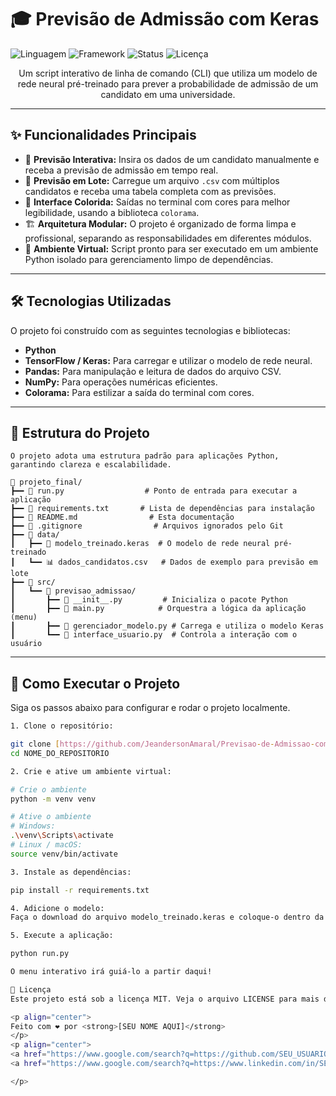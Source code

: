 # 🎓 Previsão de Admissão com Keras

![Linguagem](https://img.shields.io/badge/Python-3.10%2B-blue?style=for-the-badge&logo=python)
![Framework](https://img.shields.io/badge/Keras-TensorFlow-red?style=for-the-badge&logo=keras)
![Status](https://img.shields.io/badge/Status-Concluído-green?style=for-the-badge)
![Licença](https://img.shields.io/badge/Licença-MIT-brightgreen?style=for-the-badge)

<p align="center">
  Um script interativo de linha de comando (CLI) que utiliza um modelo de rede neural pré-treinado para prever a probabilidade de admissão de um candidato em uma universidade.
</p>

---

## ✨ Funcionalidades Principais

-   🔮 **Previsão Interativa:** Insira os dados de um candidato manualmente e receba a previsão de admissão em tempo real.
-   📄 **Previsão em Lote:** Carregue um arquivo `.csv` com múltiplos candidatos e receba uma tabela completa com as previsões.
-   🎨 **Interface Colorida:** Saídas no terminal com cores para melhor legibilidade, usando a biblioteca `colorama`.
-   🏗️ **Arquitetura Modular:** O projeto é organizado de forma limpa e profissional, separando as responsabilidades em diferentes módulos.
-   🐍 **Ambiente Virtual:** Script pronto para ser executado em um ambiente Python isolado para gerenciamento limpo de dependências.

---

## 🛠️ Tecnologias Utilizadas

O projeto foi construído com as seguintes tecnologias e bibliotecas:

-   **Python**
-   **TensorFlow / Keras:** Para carregar e utilizar o modelo de rede neural.
-   **Pandas:** Para manipulação e leitura de dados do arquivo CSV.
-   **NumPy:** Para operações numéricas eficientes.
-   **Colorama:** Para estilizar a saída do terminal com cores.

---

## 📂 Estrutura do Projeto

```text
O projeto adota uma estrutura padrão para aplicações Python, garantindo clareza e escalabilidade.

📁 projeto_final/
┣━━ 🚀 run.py                  # Ponto de entrada para executar a aplicação
┣━━ 📄 requirements.txt       # Lista de dependências para instalação
┣━━ 📖 README.md                # Esta documentação
┣━━ 🔑 .gitignore                # Arquivos ignorados pelo Git
┣━━ 📂 data/
┃   ┣━━ 🧠 modelo_treinado.keras  # O modelo de rede neural pré-treinado
┃   ┗━━ 📊 dados_candidatos.csv   # Dados de exemplo para previsão em lote
┣━━ 📂 src/
┃   ┗━━ 📂 previsao_admissao/
┃       ┣━━ 📜 __init__.py         # Inicializa o pacote Python
┃       ┣━━ 📜 main.py            # Orquestra a lógica da aplicação (menu)
┃       ┣━━ 📜 gerenciador_modelo.py # Carrega e utiliza o modelo Keras
┃       ┗━━ 📜 interface_usuario.py  # Controla a interação com o usuário

```

---

## 🚀 Como Executar o Projeto

Siga os passos abaixo para configurar e rodar o projeto localmente.

```bash
1. Clone o repositório:

git clone [https://github.com/JeandersonAmaral/Previsao-de-Admissao-com-Keras](https://github.com/JeandersonAmaral/Previsao-de-Admissao-com-Keras)
cd NOME_DO_REPOSITORIO

2. Crie e ative um ambiente virtual:

# Crie o ambiente
python -m venv venv

# Ative o ambiente
# Windows:
.\venv\Scripts\activate
# Linux / macOS:
source venv/bin/activate

3. Instale as dependências:

pip install -r requirements.txt

4. Adicione o modelo:
Faça o download do arquivo modelo_treinado.keras e coloque-o dentro da pasta data/.

5. Execute a aplicação:

python run.py

O menu interativo irá guiá-lo a partir daqui!

📜 Licença
Este projeto está sob a licença MIT. Veja o arquivo LICENSE para mais detalhes.

<p align="center">
Feito com ❤️ por <strong>[SEU NOME AQUI]</strong>
</p>
<p align="center">
<a href="https://www.google.com/search?q=https://github.com/SEU_USUARIO">GitHub</a> •
<a href="https://www.google.com/search?q=https://www.linkedin.com/in/SEU_LINKEDIN/">LinkedIn</a>

</p>


